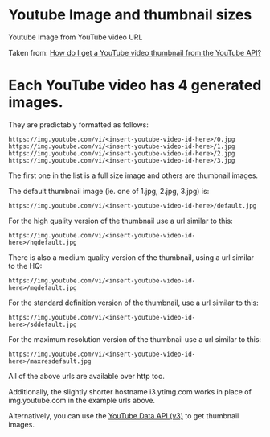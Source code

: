 # Youtube Image and thumbnail sizes
Youtube Image from YouTube video URL

Taken from: [How do I get a YouTube video thumbnail from the YouTube API? ](https://stackoverflow.com/Questions/2068344/how-do-i-get-a-youtube-video-thumbnail-from-the-youtube-api)

# Each YouTube video has 4 generated images. 
They are predictably formatted as follows:

```
https://img.youtube.com/vi/<insert-youtube-video-id-here>/0.jpg 
https://img.youtube.com/vi/<insert-youtube-video-id-here>/1.jpg
https://img.youtube.com/vi/<insert-youtube-video-id-here>/2.jpg
https://img.youtube.com/vi/<insert-youtube-video-id-here>/3.jpg
```

The first one in the list is a full size image and others are thumbnail images. 

The default thumbnail image (ie. one of 1.jpg, 2.jpg, 3.jpg) is:
```
https://img.youtube.com/vi/<insert-youtube-video-id-here>/default.jpg
```
  
For the high quality version of the thumbnail use a url similar to this:
```
https://img.youtube.com/vi/<insert-youtube-video-id-here>/hqdefault.jpg
```


There is also a medium quality version of the thumbnail, using a url similar to the HQ:
```
https://img.youtube.com/vi/<insert-youtube-video-id-here>/mqdefault.jpg
```

For the standard definition version of the thumbnail, use a url similar to this:
```
https://img.youtube.com/vi/<insert-youtube-video-id-here>/sddefault.jpg
```
  
For the maximum resolution version of the thumbnail use a url similar to this:
```
https://img.youtube.com/vi/<insert-youtube-video-id-here>/maxresdefault.jpg
```
  
All of the above urls are available over http too. 

Additionally, the slightly shorter hostname i3.ytimg.com works in place of img.youtube.com in the example urls above.


 Alternatively, you can use the [YouTube Data API (v3)](https://developers.google.com/youtube/v3/) to get thumbnail images.
